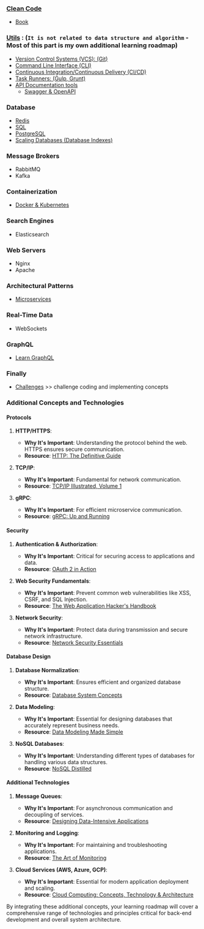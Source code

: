 ### [Clean Code](https://github.com/m-mdy-m/algorithms-data-structures/tree/main/9.Additional-Concept/Clean%20Code)
- [Book](https://github.com/jnguyen095/clean-code/blob/master/Clean.Code.A.Handbook.of.Agile.Software.Craftsmanship.pdf)

### [Utils](https://github.com/m-mdy-m/algorithms-data-structures/tree/main/9.Additional-Concept/Utils) : (`It is not related to data structure and algorithm` - Most of this part is my own additional learning roadmap)
- [Version Control Systems (VCS): (Git)](https://github.com/m-mdy-m/algorithms-data-structures/tree/main/9.Additional-Concept/Utils/VCS)
- [Command Line Interface (CLI)](https://github.com/m-mdy-m/algorithms-data-structures/tree/main/9.Additional-Concept/Utils/CLI)
- [Continuous Integration/Continuous Delivery (CI/CD)](https://github.com/m-mdy-m/algorithms-data-structures/tree/main/9.Additional-Concept/Utils/CI-CD)
- [Task Runners: (Gulp, Grunt)](https://github.com/m-mdy-m/algorithms-data-structures/tree/main/9.Additional-Concept/Utils/Task-Runners)
- [API Documentation tools](https://github.com/m-mdy-m/algorithms-data-structures/tree/main/9.Additional-Concept/Utils/API-Documentation)
  - [Swagger & OpenAPI](https://github.com/m-mdy-m/openapi-playground)

### Database
- [Redis](https://github.com/m-mdy-m/Redis-Playground)
- [SQL](https://github.com/m-mdy-m/SQL-Playground)
- [PostgreSQL](https://github.com/m-mdy-m/postgreSQL-playground)
- [Scaling Databases (Database Indexes)](https://www.freecodecamp.org/news/database-indexing-at-a-glance-bb50809d48bd/)

### Message Brokers
- RabbitMQ
- Kafka

### Containerization
- [Docker & Kubernetes](https://github.com/m-mdy-m/docker-playground)

### Search Engines
- Elasticsearch

### Web Servers
- Nginx
- Apache

### Architectural Patterns
- [Microservices](https://github.com/m-mdy-m/microservices-explorer)

### Real-Time Data
- WebSockets

### GraphQL
- [Learn GraphQL](https://github.com/m-mdy-m/learn_graphql)

### Finally
- [Challenges](https://github.com/m-mdy-m/algorithms-data-structures/tree/main/9.Additional-Concept/Challenges) >> challenge coding and implementing concepts

### Additional Concepts and Technologies

#### **Protocols**
1. **HTTP/HTTPS**:
   - **Why It's Important**: Understanding the protocol behind the web. HTTPS ensures secure communication.
   - **Resource**: [HTTP: The Definitive Guide](https://www.oreilly.com/library/view/http-the-definitive/1565925092/)

2. **TCP/IP**:
   - **Why It's Important**: Fundamental for network communication.
   - **Resource**: [TCP/IP Illustrated, Volume 1](https://www.pearson.com/store/p/tcp-ip-illustrated-volume-1-the-protocols/P100000135613)

3. **gRPC**:
   - **Why It's Important**: For efficient microservice communication.
   - **Resource**: [gRPC: Up and Running](https://www.oreilly.com/library/view/grpc-up-and/9781492058328/)

#### **Security**
1. **Authentication & Authorization**:
   - **Why It's Important**: Critical for securing access to applications and data.
   - **Resource**: [OAuth 2 in Action](https://www.manning.com/books/oauth-2-in-action)

2. **Web Security Fundamentals**:
   - **Why It's Important**: Prevent common web vulnerabilities like XSS, CSRF, and SQL Injection.
   - **Resource**: [The Web Application Hacker's Handbook](https://www.wiley.com/en-us/The+Web+Application+Hacker's+Handbook%3A+Finding+and+Exploiting+Security+Flaws%2C+2nd+Edition-p-9781118026471)

3. **Network Security**:
   - **Why It's Important**: Protect data during transmission and secure network infrastructure.
   - **Resource**: [Network Security Essentials](https://www.pearson.com/store/p/network-security-essentials-applications-and-standards/P100000774536)

#### **Database Design**
1. **Database Normalization**:
   - **Why It's Important**: Ensures efficient and organized database structure.
   - **Resource**: [Database System Concepts](https://www.db-book.com/)

2. **Data Modeling**:
   - **Why It's Important**: Essential for designing databases that accurately represent business needs.
   - **Resource**: [Data Modeling Made Simple](https://technicspub.com/data-modeling-made-simple/)

3. **NoSQL Databases**:
   - **Why It's Important**: Understanding different types of databases for handling various data structures.
   - **Resource**: [NoSQL Distilled](https://www.pearson.com/store/p/nosql-distilled-a-brief-guide-to-the-emerging-world-of-polyglot-persistence/P100000630100)

#### **Additional Technologies**

1. **Message Queues**:
   - **Why It's Important**: For asynchronous communication and decoupling of services.
   - **Resource**: [Designing Data-Intensive Applications](https://www.oreilly.com/library/view/designing-data-intensive-applications/9781491903063/)

2. **Monitoring and Logging**:
   - **Why It's Important**: For maintaining and troubleshooting applications.
   - **Resource**: [The Art of Monitoring](https://www.artofmonitoring.com/)

3. **Cloud Services (AWS, Azure, GCP)**:
   - **Why It's Important**: Essential for modern application deployment and scaling.
   - **Resource**: [Cloud Computing: Concepts, Technology & Architecture](https://www.pearson.com/store/p/cloud-computing-concepts-technology-architecture/P100000684090)

By integrating these additional concepts, your learning roadmap will cover a comprehensive range of technologies and principles critical for back-end development and overall system architecture.